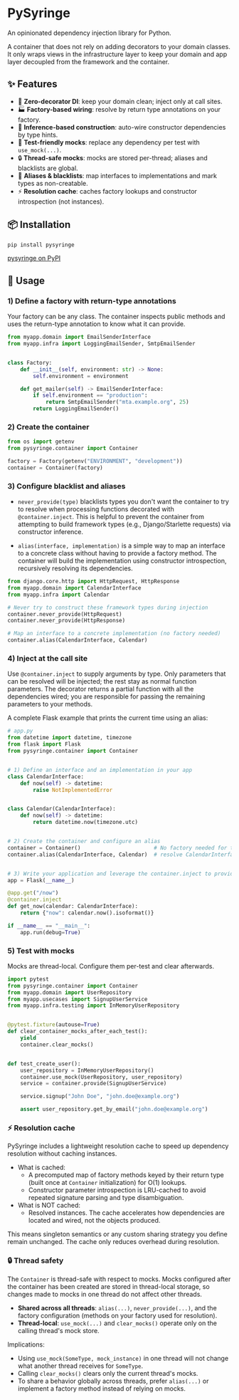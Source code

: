 # PySyringe

An opinionated dependency injection library for Python.

A container that does not rely on adding decorators to your domain classes. It only wraps views in the infrastructure layer to keep your domain and app layer decoupled from the framework and the container.

## ✨ Features

- 🚀 **Zero-decorator DI**: keep your domain clean; inject only at call sites.
- 🏭 **Factory-based wiring**: resolve by return type annotations on your factory.
- 🧩 **Inference-based construction**: auto-wire constructor dependencies by type hints.
- 🧪 **Test-friendly mocks**: replace any dependency per test with `use_mock(...)`.
- 🔒 **Thread-safe mocks**: mocks are stored per-thread; aliases and blacklists are global.
- 🧰 **Aliases & blacklists**: map interfaces to implementations and mark types as non-creatable.
- ⚡ **Resolution cache**: caches factory lookups and constructor introspection (not instances).

## 📦 Installation

```bash
pip install pysyringe
```

[pysyringe on PyPI](https://pypi.org/project/pysyringe/)

## 🚀 Usage


### 1) Define a factory with return-type annotations

Your factory can be any class. The container inspects public methods and uses the return-type annotation to know what it can provide.

```python
from myapp.domain import EmailSenderInterface
from myapp.infra import LoggingEmailSender, SmtpEmailSender


class Factory:
    def __init__(self, environment: str) -> None:
        self.environment = environment

    def get_mailer(self) -> EmailSenderInterface:
        if self.environment == "production":
            return SmtpEmailSender("mta.example.org", 25)
        return LoggingEmailSender()
```

### 2) Create the container

```python
from os import getenv
from pysyringe.container import Container

factory = Factory(getenv("ENVIRONMENT", "development"))
container = Container(factory)
```

### 3) Configure blacklist and aliases

- `never_provide(type)` blacklists types you don't want the container to try to resolve when processing functions decorated with `@container.inject`. This is helpful to prevent the container from attempting to build framework types (e.g., Django/Starlette requests) via constructor inference.

- `alias(interface, implementation)` is a simple way to map an interface to a concrete class without having to provide a factory method. The container will build the implementation using constructor introspection, recursively resolving its dependencies.

```python
from django.core.http import HttpRequest, HttpResponse
from myapp.domain import CalendarInterface
from myapp.infra import Calendar

# Never try to construct these framework types during injection
container.never_provide(HttpRequest)
container.never_provide(HttpResponse)

# Map an interface to a concrete implementation (no factory needed)
container.alias(CalendarInterface, Calendar)
```

### 4) Inject at the call site

Use `@container.inject` to supply arguments by type. Only parameters that can be resolved will be injected; the rest stay as normal function parameters. The decorator returns a partial function with all the dependencies wired; you are responsible for passing the remaining parameters to your methods.

A complete Flask example that prints the current time using an alias:

```python
# app.py
from datetime import datetime, timezone
from flask import Flask
from pysyringe.container import Container


# 1) Define an interface and an implementation in your app
class CalendarInterface:
    def now(self) -> datetime:
        raise NotImplementedError


class Calendar(CalendarInterface):
    def now(self) -> datetime:
        return datetime.now(timezone.utc)


# 2) Create the container and configure an alias
container = Container()                       # No factory needed for this example
container.alias(CalendarInterface, Calendar)  # resolve CalendarInterface -> Calendar


# 3) Write your application and leverage the container.inject to provide dependencies
app = Flask(__name__)

@app.get("/now")
@container.inject
def get_now(calendar: CalendarInterface):
    return {"now": calendar.now().isoformat()}

if __name__ == "__main__":
    app.run(debug=True)
```

### 5) Test with mocks

Mocks are thread-local. Configure them per-test and clear afterwards.

```python
import pytest
from pysyringe.container import Container
from myapp.domain import UserRepository
from myapp.usecases import SignupUserService
from myapp.infra.testing import InMemoryUserRepository


@pytest.fixture(autouse=True)
def clear_container_mocks_after_each_test():
    yield
    container.clear_mocks()


def test_create_user():
    user_repository = InMemoryUserRepository()
    container.use_mock(UserRepository, user_repository)
    service = container.provide(SignupUserService)

    service.signup("John Doe", "john.doe@example.org")

    assert user_repository.get_by_email("john.doe@example.org")
```

### ⚡ Resolution cache

PySyringe includes a lightweight resolution cache to speed up dependency resolution without caching instances.

- What is cached:
  - A precomputed map of factory methods keyed by their return type (built once at `Container` initialization) for O(1) lookups.
  - Constructor parameter introspection is LRU-cached to avoid repeated signature parsing and type disambiguation.
- What is NOT cached:
  - Resolved instances. The cache accelerates how dependencies are located and wired, not the objects produced.

This means singleton semantics or any custom sharing strategy you define remain unchanged. The cache only reduces overhead during resolution.

### 🔒 Thread safety

The `Container` is thread-safe with respect to mocks. Mocks configured after the container has been created are stored in thread-local storage, so changes made to mocks in one thread do not affect other threads.

- **Shared across all threads**: `alias(...)`, `never_provide(...)`, and the factory configuration (methods on your factory used for resolution).
- **Thread-local**: `use_mock(...)` and `clear_mocks()` operate only on the calling thread's mock store.

Implications:
- Using `use_mock(SomeType, mock_instance)` in one thread will not change what another thread receives for `SomeType`.
- Calling `clear_mocks()` clears only the current thread's mocks.
- To share a behavior globally across threads, prefer `alias(...)` or implement a factory method instead of relying on mocks.
